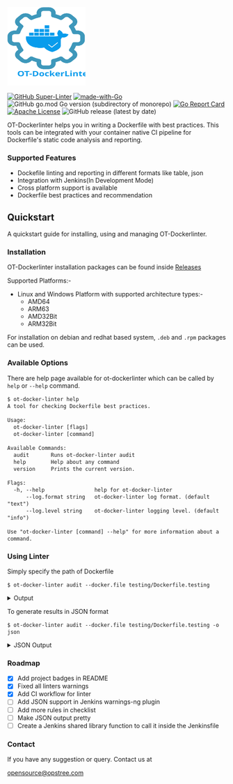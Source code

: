 <p align="left">
  <img src="./static/ot-dockerlinter.svg" height="180" width="180">
</p>

[![GitHub Super-Linter](https://github.com/opstree/OT-Dockerlinter/workflows/CI%20Pipeline/badge.svg)](https://github.com/opstree/OT-Dockerlinter)
[![made-with-Go](https://img.shields.io/badge/Made%20with-Go-1f425f.svg)](http://golang.org)
![GitHub go.mod Go version (subdirectory of monorepo)](https://img.shields.io/github/go-mod/go-version/opstree/OT-Dockerlinter)
[![Go Report Card](https://goreportcard.com/badge/github.com/opstree/OT-Dockerlinter)](https://goreportcard.com/report/github.com/opstree/OT-Dockerlinter)
[![Apache License](https://img.shields.io/badge/License-Apache%202.0-blue.svg)](LICENSE)
![GitHub release (latest by date)](https://img.shields.io/github/v/release/opstree/OT-Dockerlinter)

OT-Dockerlinter helps you in writing a Dockerfile with best practices. This tools can be integrated with your container native CI pipeline for Dockerfile's static code analysis and reporting.

### Supported Features

- Dockefile linting and reporting in different formats like table, json
- Integration with Jenkins(In Development Mode)
- Cross platform support is available
- Dockerfile best practices and recommendation

## Quickstart

A quickstart guide for installing, using and managing OT-Dockerlinter.

### Installation

OT-Dockerlinter installation packages can be found inside [Releases](https://github.com/opstree/OT-Dockerlinter/releases)

Supported Platforms:-

- Linux and Windows Platform with supported architecture types:-
  - AMD64
  - ARM63
  - AMD32Bit
  - ARM32Bit

For installation on debian and redhat based system, `.deb` and `.rpm` packages can be used.

### Available Options

There are help page available for ot-dockerlinter which can be called by `help` or `--help` command.

```shell
$ ot-docker-linter help
A tool for checking Dockerfile best practices.

Usage:
  ot-docker-linter [flags]
  ot-docker-linter [command]

Available Commands:
  audit       Runs ot-docker-linter audit
  help        Help about any command
  version     Prints the current version.

Flags:
  -h, --help                help for ot-docker-linter
      --log.format string   ot-docker-linter log format. (default "text")
      --log.level string    ot-docker-linter logging level. (default "info")

Use "ot-docker-linter [command] --help" for more information about a command.
```

### Using Linter

Simply specify the path of Dockerfile

```shell
$ ot-docker-linter audit --docker.file testing/Dockerfile.testing
```

<details>
<summary>Output</summary>

```shell
+-------------+------------------------------+-------------+--------------------------------+----------+----------------------------+
| LINE NUMBER |             LINE             |    CODE     |          DESCRIPTION           | SEVERITY |          FILENAME          |
+-------------+------------------------------+-------------+--------------------------------+----------+----------------------------+
| 3           | WORKDIR spsp/                | DL3000      | Use absolute WORKDIR.          | Error    | testing/Dockerfile.testing |
+-------------+------------------------------+-------------+--------------------------------+----------+----------------------------+
| 5           | RUN sudo apt-get update && \ | DL3001      | For some bash commands it      | Info     | testing/Dockerfile.testing |
|             |                              |             | makes no sense running them    |          |                            |
|             |                              |             | in a Docker container like     |          |                            |
|             |                              |             | `free`, `ifconfig`, `kill`,    |          |                            |
|             |                              |             | `mount`, `ps`, `service`,      |          |                            |
|             |                              |             | `shutdown`, `ssh`, `top`,      |          |                            |
|             |                              |             | `vim`.                         |          |                            |
+-------------+------------------------------+-------------+--------------------------------+----------+----------------------------+
| 8           | USER root                    | DL3002      | Last USER should not be root.  | Warning  | testing/Dockerfile.testing |
+-------------+------------------------------+-------------+--------------------------------+----------+----------------------------+
| 5           | RUN sudo apt-get update && \ | DL3004      | Do not use sudo as it leads    | Error    | testing/Dockerfile.testing |
|             |                              |             | to unpredictable behavior. Use |          |                            |
|             |                              |             | a tool like gosu to enforce    |          |                            |
|             |                              |             | root.                          |          |                            |
+-------------+------------------------------+-------------+--------------------------------+----------+----------------------------+
| 1           | FROM ubuntu:latest           | DL3007      | Using latest is prone to       | Warning  | testing/Dockerfile.testing |
|             |                              |             | errors if the image will       |          |                            |
|             |                              |             | ever update. Pin the version   |          |                            |
|             |                              |             | explicitly to a release tag.   |          |                            |
+-------------+------------------------------+-------------+--------------------------------+----------+----------------------------+
| 5           | RUN sudo apt-get update && \ | DL3008      | Pin versions in apt            | Warning  | testing/Dockerfile.testing |
|             |                              |             | get install. Instead of        |          |                            |
|             |                              |             | `apt-get install <package>`    |          |                            |
|             |                              |             | use `apt-get install           |          |                            |
|             |                              |             | <package>=<version>`.          |          |                            |
+-------------+------------------------------+-------------+--------------------------------+----------+----------------------------+
| 5           | RUN sudo apt-get update && \ | DL3009      | Delete the apt-get lists after | Info     | testing/Dockerfile.testing |
|             |                              |             | installing something.          |          |                            |
+-------------+------------------------------+-------------+--------------------------------+----------+----------------------------+
| 5           | RUN sudo apt-get update && \ | DL3014      | Use the `-y` switch to avoid   | Warning  | testing/Dockerfile.testing |
|             |                              |             | manual input `apt-get -y       |          |                            |
|             |                              |             | install <package>`.            |          |                            |
+-------------+------------------------------+-------------+--------------------------------+----------+----------------------------+
| 5           | RUN sudo apt-get update && \ | DL3015      | Avoid additional               | Info     | testing/Dockerfile.testing |
|             |                              |             | packages by specifying         |          |                            |
|             |                              |             | `--no-install-recommends`.     |          |                            |
+-------------+------------------------------+-------------+--------------------------------+----------+----------------------------+
```
</details>

To generate results in JSON format

```shell
$ ot-docker-linter audit --docker.file testing/Dockerfile.testing -o json
```

<details>
<summary>JSON Output</summary>

```json
[
  {
    "line_number": 3,
    "line": "WORKDIR spsp/",
    "code": "DL3000",
    "description": "Use absolute WORKDIR.",
    "message": "",
    "severity": "Error",
    "file": "testing/Dockerfile.testing"
  }, 
  {
    "line_number": 5,
    "line": "RUN sudo apt-get update \u0026\u0026 \\",
    "code": "DL3001",
    "description": "For some bash commands it makes no sense running them in a Docker container like `free`, `ifconfig`, `kill`, `mount`, `ps`, `service`, `shutdown`, `ssh`, `top`, `vim`.",
    "message": "",
    "severity": "Info",
    "file": "testing/Dockerfile.testing"
  }, 
  {
    "line_number": 8,
    "line": "USER root",
    "code": "DL3002",
    "description": "Last USER should not be root.",
    "message": "",
    "severity": "Warning",
    "file": "testing/Dockerfile.testing"
  }, 
  {
    "line_number": 5,
    "line": "RUN sudo apt-get update \u0026\u0026 \\",
    "code": "DL3004",
    "description": "Do not use sudo as it leads to unpredictable behavior. Use a tool like gosu to enforce root.",
    "message": "",
    "severity": "Error",
    "file": "testing/Dockerfile.testing"
  }, 
  {
    "line_number": 1,
    "line": "FROM ubuntu:latest",
    "code": "DL3007",
    "description": "Using latest is prone to errors if the image will ever update. Pin the version explicitly to a release tag.",
    "message": "",
    "severity": "Warning",
    "file": "testing/Dockerfile.testing"
  }, 
  {
    "line_number": 5,
    "line": "RUN sudo apt-get update \u0026\u0026 \\",
    "code": "DL3008",
    "description": "Pin versions in apt get install. Instead of `apt-get install \u003cpackage\u003e` use `apt-get install \u003cpackage\u003e=\u003cversion\u003e`.",
    "message": "",
    "severity": "Warning",
    "file": "testing/Dockerfile.testing"
  }, 
  {
    "line_number": 5,
    "line": "RUN sudo apt-get update \u0026\u0026 \\",
    "code": "DL3009",
    "description": "Delete the apt-get lists after installing something.",
    "message": "",
    "severity": "Info",
    "file": "testing/Dockerfile.testing"
  }, 
  {
    "line_number": 5,
    "line": "RUN sudo apt-get update \u0026\u0026 \\",
    "code": "DL3014",
    "description": "Use the `-y` switch to avoid manual input `apt-get -y install \u003cpackage\u003e`.",
    "message": "",
    "severity": "Warning",
    "file": "testing/Dockerfile.testing"
  }, 
  {
    "line_number": 5,
    "line": "RUN sudo apt-get update \u0026\u0026 \\",
    "code": "DL3015",
    "description": "Avoid additional packages by specifying `--no-install-recommends`.",
    "message": "",
    "severity": "Info",
    "file": "testing/Dockerfile.testing"
  }
]
```
</details>

### Roadmap

- [X] Add project badges in README
- [X] Fixed all linters warnings
- [X] Add CI workflow for linter
- [ ] Add JSON support in Jenkins warnings-ng plugin
- [ ] Add more rules in checklist
- [ ] Make JSON output pretty
- [ ] Create a Jenkins shared library function to call it inside the Jenkinsfile

### Contact

If you have any suggestion or query. Contact us at

opensource@opstree.com
